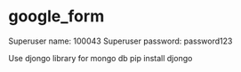 # google_form
 Superuser name: 100043
 Superuser password: password123

 Use djongo library for mongo db
 pip install djongo